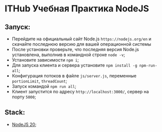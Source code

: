 # ITHub Учебная Практика NodeJS

## Запуск:
- Перейдите на официальный сайт Node.js `https://nodejs.org/en` и скачайте последнюю версию для вашей операционной системы
- После установки проверьте, что последняя версия Node.js установлена, выполнив в командной строке `node -v`;
- Установите зависимости `npm i`;
- Для запуска клиента и сервера установите `npm install -g npm-run-all`;
- Конфигурация потоков в файле `js/server.js`, переменные `portionLimit`, `threadCount`;
- Запуск командой `npm run all`;
- Клиент запустится по адресу `http://localhost:3000/`, сервер на порту `5000`;

## Stack: 
- [NodeJS 20](https://nodejs.org/en);
